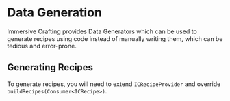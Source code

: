 # Data Generation

Immersive Crafting provides Data Generators which can be used to
generate recipes using code instead of manually writing them, which
can be tedious and error-prone.

## Generating Recipes

To generate recipes, you will need to extend `ICRecipeProvider`
and override `buildRecipes(Consumer<ICRecipe>)`.
